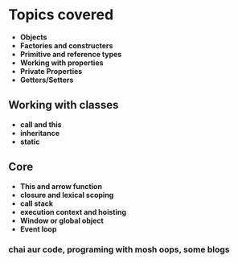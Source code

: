 # Topics covered

- **Objects**
- **Factories and constructers**
- **Primitive and reference types**
- **Working with properties**
- **Private Properties**
- **Getters/Setters**

## Working with classes 
- **call and this**
- **inheritance**
- **static**


## Core 
- **This and arrow function**
- **closure and lexical scoping**
- **call stack**
- **execution context and hoisting**
- **Window or global object**
- **Event loop** 


### chai aur code, programing with mosh oops, some blogs